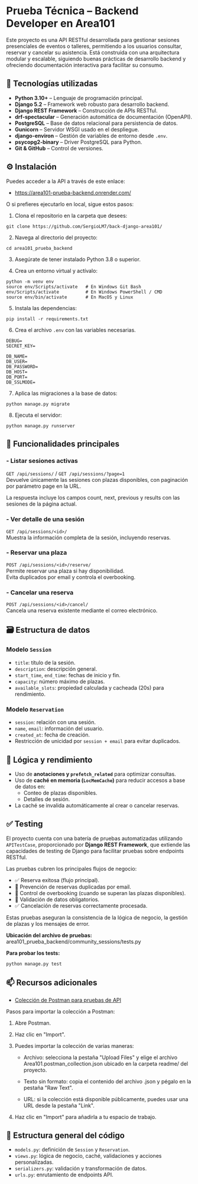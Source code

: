 # Prueba Técnica – Backend Developer en Area101

Este proyecto es una API RESTful desarrollada para gestionar sesiones presenciales de eventos o talleres, permitiendo a los usuarios consultar, reservar y cancelar su asistencia. Está construida con una arquitectura modular y escalable, siguiendo buenas prácticas de desarrollo backend y ofreciendo documentación interactiva para facilitar su consumo.


## 🚀 Tecnologías utilizadas

- **Python 3.10+** – Lenguaje de programación principal.
- **Django 5.2** – Framework web robusto para desarrollo backend.
- **Django REST Framework** – Construcción de APIs RESTful.
- **drf-spectacular** – Generación automática de documentación (OpenAPI).
- **PostgreSQL** – Base de datos relacional para persistencia de datos.
- **Gunicorn** – Servidor WSGI usado en el despliegue.
- **django-environ** – Gestión de variables de entorno desde `.env`.
- **psycopg2-binary** – Driver PostgreSQL para Python.
- **Git & GitHub** – Control de versiones.

## ⚙️ Instalación
Puedes acceder a la API a través de este enlace:

- https://area101-prueba-backend.onrender.com/

O si prefieres ejecutarlo en local, sigue estos pasos:

1. Clona el repositorio en la carpeta que desees:
```
git clone https://github.com/SergioLM7/back-django-area101/
```
2. Navega al directorio del proyecto:
```
cd area101_prueba_backend
```
3. Asegúrate de tener instalado Python 3.8 o superior.  

4. Crea un entorno virtual y actívalo:
```
python -m venv env
source env/Scripts/activate   # En Windows Git Bash
env/Scripts/activate          # En Windows PowerShell / CMD
source env/bin/activate       # En MacOS y Linux

```
5. Instala las dependencias:
```
pip install -r requirements.txt
```
6. Crea el archivo `.env` con las variables necesarias.
```
DEBUG=
SECRET_KEY=

DB_NAME=
DB_USER=
DB_PASSWORD=
DB_HOST=
DB_PORT=
DB_SSLMODE=
```
7. Aplica las migraciones a la base de datos:
```
python manage.py migrate
```
8. Ejecuta el servidor:

```
python manage.py runserver
```

## 🔧 Funcionalidades principales

### - Listar sesiones activas
`GET /api/sessions/` / `GET /api/sessions/?page=1`    
Devuelve únicamente las sesiones con plazas disponibles, con paginación por parámetro page en la URL.

La respuesta incluye los campos count, next, previous y results con las sesiones de la página actual.

### - Ver detalle de una sesión
`GET /api/sessions/<id>/`  
Muestra la información completa de la sesión, incluyendo reservas.

### - Reservar una plaza
`POST /api/sessions/<id>/reserve/`  
Permite reservar una plaza si hay disponibilidad.  
Evita duplicados por email y controla el overbooking.

### - Cancelar una reserva
`POST /api/sessions/<id>/cancel/`  
Cancela una reserva existente mediante el correo electrónico.

## 🗃️ Estructura de datos

### Modelo `Session`
- `title`: título de la sesión.
- `description`: descripción general.
- `start_time`, `end_time`: fechas de inicio y fin.
- `capacity`: número máximo de plazas.
- `available_slots`: propiedad calculada y cacheada (20s) para rendimiento.

### Modelo `Reservation`
- `session`: relación con una sesión.
- `name`, `email`: información del usuario.
- `created_at`: fecha de creación.
- Restricción de unicidad por `session + email` para evitar duplicados.

## 🧠 Lógica y rendimiento

- Uso de **anotaciones y `prefetch_related`** para optimizar consultas.
- Uso de **caché en memoria (`LocMemCache`)** para reducir accesos a base de datos en:
  - Conteo de plazas disponibles.
  - Detalles de sesión.
- La caché se invalida automáticamente al crear o cancelar reservas.

## ✅ Testing

El proyecto cuenta con una batería de pruebas automatizadas utilizando `APITestCase`, proporcionado por **Django REST Framework**, que extiende las capacidades de testing de Django para facilitar pruebas sobre endpoints RESTful.

Las pruebas cubren los principales flujos de negocio:

- ✅ Reserva exitosa (flujo principal).
- 🚫 Prevención de reservas duplicadas por email.
- 🚫 Control de overbooking (cuando se superan las plazas disponibles).
- 🚫 Validación de datos obligatorios.
- ✅ Cancelación de reservas correctamente procesada.

Estas pruebas aseguran la consistencia de la lógica de negocio, la gestión de plazas y los mensajes de error.

**Ubicación del archivo de pruebas:**  
area101_prueba_backend/community_sessions/tests.py

**Para probar los tests:**
```
python manage.py test
```

## 📫 Recursos adicionales

- [Colección de Postman para pruebas de API](./readme/Area101.postman_collection.json)

Pasos para importar la colección a Postman:

1. Abre Postman.

2. Haz clic en "Import".

3. Puedes importar la colección de varias maneras:

    - Archivo: selecciona la pestaña "Upload Files" y elige el archivo Area101.postman_collection.json ubicado en la carpeta readme/ del proyecto.

    - Texto sin formato: copia el contenido del archivo .json y pégalo en la pestaña "Raw Text".

    - URL: si la colección está disponible públicamente, puedes usar una URL desde la pestaña "Link".

4. Haz clic en "Import" para añadirla a tu espacio de trabajo.


## 📂 Estructura general del código

- `models.py`: definición de `Session` y `Reservation`.
- `views.py`: lógica de negocio, caché, validaciones y acciones personalizadas.
- `serializers.py`: validación y transformación de datos.
- `urls.py`: enrutamiento de endpoints API.
